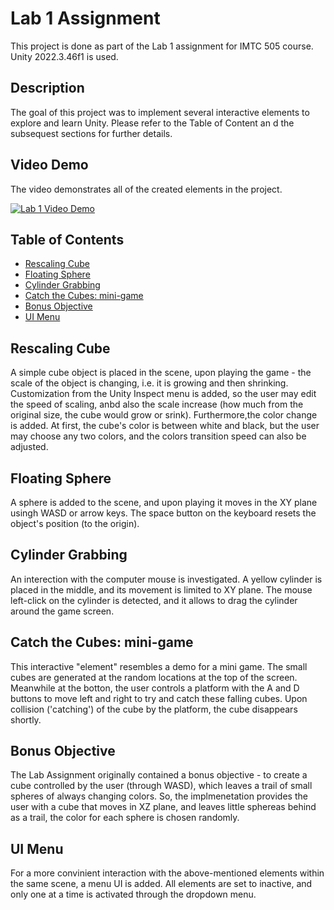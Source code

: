 # Lab 1 Assignment
This project is done as part of the Lab 1 assignment for IMTC 505 course.
Unity 2022.3.46f1 is used.

## Description
The goal of this project was to implement several interactive elements to explore and learn Unity. Please refer to the Table of Content an d the subsequest sections for further details.

## Video Demo
The video demonstrates all of the created elements in the project.

[![Lab 1 Video Demo](https://img.youtube.com/vi/8yEMFoMFF1g/0.jpg)](https://youtu.be/8yEMFoMFF1g)

## Table of Contents
- [Rescaling Cube](#rescaling-cube)
- [Floating Sphere](#floating-sphere)
- [Cylinder Grabbing](#cylinder-grabbing)
- [Catch the Cubes: mini-game](#catch-the-cubes-mini-game)
- [Bonus Objective](#bonus-objective)
- [UI Menu](#ui-menu)


## Rescaling Cube
A simple cube object is placed in the scene, upon playing the game - the scale of the object is changing, i.e. it is growing and then shrinking. Customization from the Unity Inspect menu is added, so the user may edit the speed of scaling, anbd also the scale increase (how much from the original size, the cube would grow or srink). Furthermore,the color change is added. At first, the cube's color is between white and black, but the user may choose any two colors, and the colors transition speed can also be adjusted.

## Floating Sphere
A sphere is added to the scene, and upon playing it moves in the XY plane usingh WASD or arrow keys. The space button on the keyboard resets the object's position (to the origin).

## Cylinder Grabbing
An interection with the computer mouse is investigated. A yellow cylinder is placed in the middle, and its movement is limited to XY plane. The mouse left-click on the cylinder is detected, and it allows to drag the cylinder around the game screen.

## Catch the Cubes: mini-game
This interactive "element" resembles a demo for a mini game. The small cubes are generated at the random locations at the top of the screen. Meanwhile at the botton, the user controls a platform with the A and D buttons to move left and right to try and catch these falling cubes. Upon collision ('catching') of the cube by the platform, the cube disappears shortly. 

## Bonus Objective
The Lab Assignment originally contained a bonus objective - to create a cube controlled by the user (through WASD), which leaves a trail of small spheres of always changing colors. So, the implmenetation provides the user with a cube that moves in XZ plane, and leaves little sphereas behind as a trail, the color for each sphere is chosen randomly. 

## UI Menu
For a more convinient interaction with the above-mentioned elements within the same scene, a menu UI is added. All elements are set to inactive, and only one at a time is activated through the dropdown menu.
